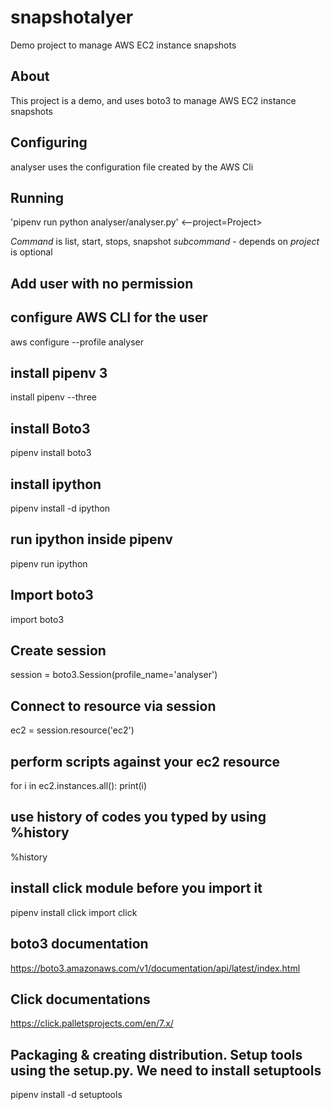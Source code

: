 # snapshotalyer
Demo project to manage AWS EC2 instance snapshots

## About
This project is a demo, and uses boto3 to manage AWS EC2 instance snapshots

## Configuring

analyser uses the configuration file created by the AWS Cli

## Running

'pipenv run python analyser/analyser.py'
<--project=Project>

*Command* is list, start, stops, snapshot
*subcommand* - depends on 
*project* is optional


## Add user with no permission
## configure AWS CLI for the user
aws configure --profile analyser
## install pipenv 3
install pipenv --three
## install Boto3
pipenv install boto3
## install ipython
pipenv install -d ipython
## run ipython inside pipenv
pipenv run ipython
## Import boto3
import boto3
## Create session
session = boto3.Session(profile_name='analyser')
## Connect to resource via session
ec2 = session.resource('ec2')
## perform scripts against your ec2 resource
 for i in ec2.instances.all():
     print(i)

## use history of codes you typed by using %history
%history

## install click module before you import it
pipenv install click
import click

## boto3 documentation
https://boto3.amazonaws.com/v1/documentation/api/latest/index.html

## Click documentations
https://click.palletsprojects.com/en/7.x/

## Packaging & creating distribution. Setup tools using the setup.py. We need to install setuptools
pipenv install -d setuptools
